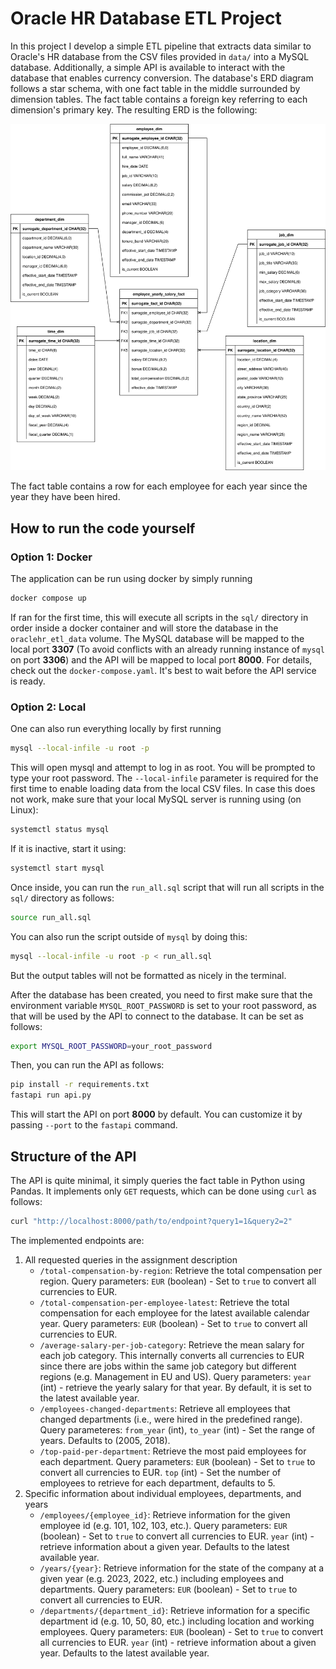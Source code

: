 # Oracle HR Database ETL Project

In this project I develop a simple ETL pipeline that extracts data similar to Oracle's HR database from the CSV files provided in `data/` into a MySQL database. Additionally, a simple API is available to interact with the database that enables currency conversion. The database's ERD diagram follows a star schema, with one fact table in the middle surrounded by dimension tables. The fact table contains a foreign key referring to each dimension's primary key. The resulting ERD is the following:

![](OracleERD.svg)

The fact table contains a row for each employee for each year since the year they have been hired.

## How to run the code yourself

### Option 1: Docker

The application can be run using docker by simply running

```bash
docker compose up
```

If ran for the first time, this will execute all scripts in the `sql/` directory in order inside a docker container and will store the database in the `oraclehr_etl_data` volume. The MySQL database will be mapped to the local port **3307** (To avoid conflicts with an already running instance of `mysql` on port **3306**) and the API will be mapped to local port **8000**. For details, check out the `docker-compose.yaml`. It's best to wait before the API service is ready.

### Option 2: Local

One can also run everything locally by first running

```bash
mysql --local-infile -u root -p
```

This will open mysql and attempt to log in as root. You will be prompted to type your root password. The `--local-infile` parameter is required for the first time to enable loading data from the local CSV files. In case this does not work, make sure that your local MySQL server is running using (on Linux):

```bash
systemctl status mysql
```

If it is inactive, start it using:

```bash
systemctl start mysql
```

Once inside, you can run the `run_all.sql` script that will run all scripts in the `sql/` directory as follows:

```bash
source run_all.sql
```

You can also run the script outside of `mysql` by doing this:

```bash
mysql --local-infile -u root -p < run_all.sql
```

But the output tables will not be formatted as nicely in the terminal.

After the database has been created, you need to first make sure that the environment variable `MYSQL_ROOT_PASSWORD` is set to your root password, as that will be used by the API to connect to the database. It can be set as follows:

```bash
export MYSQL_ROOT_PASSWORD=your_root_password
```

Then, you can run the API as follows:

```bash
pip install -r requirements.txt
fastapi run api.py
```

This will start the API on port **8000** by default. You can customize it by passing `--port` to the `fastapi` command. 

## Structure of the API

The API is quite minimal, it simply queries the fact table in Python using Pandas. It implements only `GET` requests, which can be done using `curl` as follows:

```bash
curl "http://localhost:8000/path/to/endpoint?query1=1&query2=2"
```

The implemented endpoints are:

1. All requested queries in the assignment description
    - `/total-compensation-by-region`: Retrieve the total compensation per region. Query parameters: `EUR` (boolean) - Set to `true` to convert all currencies to EUR.
    - `/total-compensation-per-employee-latest`: Retrieve the total compensation for each employee for the latest available calendar year. Query parameters: `EUR` (boolean) - Set to `true` to convert all currencies to EUR.
    - `/average-salary-per-job-category`: Retrieve the mean salary for each job category. This internally converts all currencies to EUR since there are jobs within the same job category but different regions (e.g. Management in EU and US). Query parameters: `year` (int) - retrieve the yearly salary for that year. By default, it is set to the latest available year.
    - `/employees-changed-departments`: Retrieve all employees that changed departments (i.e., were hired in the predefined range). Query parameteres: `from_year` (int), `to_year` (int) - Set the range of years. Defaults to (2005, 2018).
    - `/top-paid-per-department`: Retrieve the most paid employees for each department. Query parameters: `EUR` (boolean) - Set to `true` to convert all currencies to EUR. `top` (int) - Set the number of employees to retrieve for each department, defaults to 5.
2. Specific information about individual employees, departments, and years
    - `/employees/{employee_id}`: Retrieve information for the given employee id (e.g. 101, 102, 103, etc.). Query parameters: `EUR` (boolean) - Set to `true` to convert all currencies to EUR. `year` (int) - retrieve information about a given year. Defaults to the latest available year.
    - `/years/{year}`: Retrieve information for the state of the company at a given year (e.g. 2023, 2022, etc.) including employees and departments. Query parameters: `EUR` (boolean) - Set to `true` to convert all currencies to EUR.
    - `/departments/{department_id}`: Retrieve information for a specific department id (e.g. 10, 50, 80, etc.) including location and working employees. Query parameters: `EUR` (boolean) - Set to `true` to convert all currencies to EUR. `year` (int) - retrieve information about a given year. Defaults to the latest available year.
